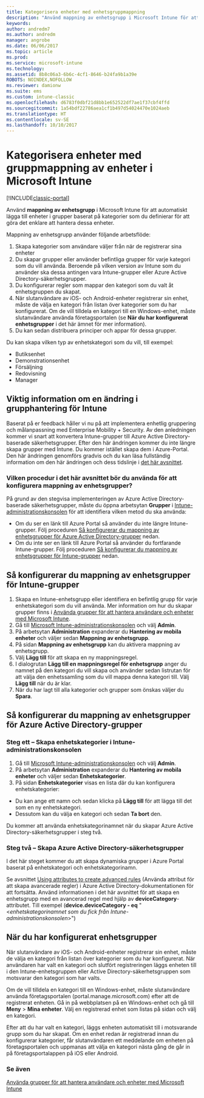 ```yaml
---
title: Kategorisera enheter med enhetsgruppmappning
description: "Använd mappning av enhetsgrupp i Microsoft Intune för att gruppera enheter i kategorier som du definierar för att göra det enklare att hantera dessa enheter."
keywords: 
author: andredm7
ms.author: andredm
manager: angrobe
ms.date: 06/06/2017
ms.topic: article
ms.prod: 
ms.service: microsoft-intune
ms.technology: 
ms.assetid: 8b8c06a3-6b6c-4cf1-8646-b24fa9b1a39e
ROBOTS: NOINDEX,NOFOLLOW
ms.reviewer: damionw
ms.suite: ems
ms.custom: intune-classic
ms.openlocfilehash: d6783f0dbf21d8bb1e652522df7ae1f37cbf4ffd
ms.sourcegitcommit: 1a54bdf22786aea1cf1b497d54024470e1024aeb
ms.translationtype: HT
ms.contentlocale: sv-SE
ms.lasthandoff: 10/10/2017
---
```

# <a name="categorize-devices-with-device-group-mapping-in-microsoft-intune"></a>Kategorisera enheter med gruppmappning av enheter i Microsoft Intune

[!INCLUDE[classic-portal](../includes/classic-portal.md)]

Använd **mappning av enhetsgrupp** i Microsoft Intune för att automatiskt lägga till enheter i grupper baserat på kategorier som du definierar för att göra det enklare att hantera dessa enheter. 

Mappning av enhetsgrupp använder följande arbetsflöde:
1. Skapa kategorier som användare väljer från när de registrerar sina enheter
2. Du skapar grupper eller använder befintliga grupper för varje kategori som du vill använda. Beroende på vilken version av Intune som du använder ska dessa antingen vara Intune-grupper eller Azure Active Directory-säkerhetsgrupper.
2. Du konfigurerar regler som mappar den kategori som du valt åt enhetsgruppen du skapat.
3. När slutanvändare av iOS- och Android-enheter registrerar sin enhet, måste de välja en kategori från listan över kategorier som du har konfigurerat. Om de vill tilldela en kategori till en Windows-enhet, måste slutanvändare använda företagsportalen (se **När du har konfigurerat enhetsgrupper** i det här ämnet för mer information).
4. Du kan sedan distribuera principer och appar för dessa grupper.

Du kan skapa vilken typ av enhetskategori som du vill, till exempel:
* Butiksenhet
* Demonstrationsenhet
* Försäljning
* Redovisning
* Manager

## <a name="important-information-about-a-change-in-group-management-for-intune"></a>Viktig information om en ändring i grupphantering för Intune

Baserat på er feedback håller vi nu på att implementera enhetlig gruppering och målanpassning med Enterprise Mobility + Security. Av den anledningen kommer vi snart att konvertera Intune-grupper till Azure Active Directory-baserade säkerhetsgrupper. Efter den här ändringen kommer du inte längre skapa grupper med Intune. Du kommer istället skapa dem i Azure-Portal. Den här ändringen genomförs gradvis och du kan läsa fullständig information om den här ändringen och dess tidslinje i [det här avsnittet](use-groups-to-manage-users-and-devices-with-microsoft-intune.md).

### <a name="which-procedure-in-this-topic-should-you-use-to-configure-device-group-mapping"></a>Vilken procedur i det här avsnittet bör du använda för att konfigurera mappning av enhetsgrupper?

På grund av den stegvisa implementeringen av Azure Active Directory-baserade säkerhetsgrupper, måste du öppna arbetsytan **Grupper** i [Intune-administrationskonsolen](https://manage.microsoft.com) för att identifiera vilken metod du ska använda:

-  Om du ser en länk till Azure Portal så använder du inte längre Intune-grupper. Följ proceduren [Så konfigurerar du mappning av enhetsgrupper för Azure Active Directory-grupper](/intune-classic/deploy-use/categorize-devices-with-device-group-mapping-in-microsoft-intune#how-to-configure-device-group-mapping-for-azure-active-directory-groups) nedan.
-  Om du inte ser en länk till Azure Portal så använder du fortfarande Intune-grupper. Följ proceduren [Så konfigurerar du mappning av enhetsgrupper för Intune-grupper](/intune-classic/deploy-use/categorize-devices-with-device-group-mapping-in-microsoft-intune#how-to-configure-device-group-mapping-for-intune-groups) nedan.

## <a name="how-to-configure-device-group-mapping-for-intune-groups"></a>Så konfigurerar du mappning av enhetsgrupper för Intune-grupper
1. Skapa en Intune-enhetsgrupp eller identifiera en befintlig grupp för varje enhetskategori som du vill använda. Mer information om hur du skapar grupper finns i [Använda grupper för att hantera användare och enheter med Microsoft Intune](use-groups-to-manage-users-and-devices-with-microsoft-intune.md).
2. Gå till [Microsoft Intune-administrationskonsolen](https://manage.microsoft.com) och välj **Admin**.
3. På arbetsytan **Administration** expanderar du **Hantering av mobila enheter** och väljer sedan **Mappning av enhetsgrupp**.
4. På sidan **Mappning av enhetsgrupp** kan du aktivera mappning av enhetsgrupp.
5. Välj **Lägg till** för att skapa en ny mappningsregel.
6. I dialogrutan **Lägg till en mappningsregel för enhetsgrupp** anger du namnet på den kategori du vill skapa och använder sedan listrutan för att välja den enhetssamling som du vill mappa denna kategori till. Välj **Lägg till** när du är klar.
7. När du har lagt till alla kategorier och grupper som önskas väljer du **Spara**.



## <a name="how-to-configure-device-group-mapping-for-azure-active-directory-groups"></a>Så konfigurerar du mappning av enhetsgrupper för Azure Active Directory-grupper

### <a name="step-1---create-device-categories-in-the-intune-administration-console"></a>Steg ett – Skapa enhetskategorier i Intune-administrationskonsolen
1. Gå till [Microsoft Intune-administrationskonsolen](https://manage.microsoft.com) och välj **Admin**.
3. På arbetsytan **Administration** expanderar du **Hantering av mobila enheter** och väljer sedan **Enhetskategorier**.
4. På sidan **Enhetskategorier** visas en lista där du kan konfigurera enhetskategorier: 
- Du kan ange ett namn och sedan klicka på **Lägg till** för att lägga till det som en ny enhetskategori.
- Dessutom kan du välja en kategori och sedan **Ta bort** den.

Du kommer att använda enhetskategorinamnet när du skapar Azure Active Directory-säkerhetsgrupper i steg två.

### <a name="step-2---create-azure-active-directory-security-groups"></a>Steg två – Skapa Azure Active Directory-säkerhetsgrupper

I det här steget kommer du att skapa dynamiska grupper i Azure Portal baserat på enhetskategori och enhetskategorinamn.

Se avsnittet [Using attributes to create advanced rules](https://azure.microsoft.com/documentation/articles/active-directory-accessmanagement-groups-with-advanced-rules/#using-attributes-to-create-rules-for-device-objects) (Använda attribut för att skapa avancerade regler) i Azure Active Directory-dokumentationen för att fortsätta.
Använd informationen i det här avsnittet för att skapa en enhetsgrupp med en avancerad regel med hjälp av **deviceCategory**-attributet.
Till exempel (**device.deviceCategory - eq** "<*enhetskategorinamnet som du fick från Intune-administrationskonsolen*>")


## <a name="after-you-configure-device-groups"></a>När du har konfigurerat enhetsgrupper

När slutanvändare av iOS- och Android-enheter registrerar sin enhet, måste de välja en kategori från listan över kategorier som du har konfigurerat. När användaren har valt en kategori och slutfört registreringen läggs enheten till i den Intune-enhetsgruppen eller Active Directory-säkerhetsgruppen som motsvarar den kategori som har valts.

Om de vill tilldela en kategori till en Windows-enhet, måste slutanvändare använda företagsportalen (portal.manage.microsoft.com) efter att de registrerat enheten. Gå in på webbplatsen på en Windows-enhet och gå till **Meny** > **Mina enheter**. Välj en registrerad enhet som listas på sidan och välj en kategori. 

Efter att du har valt en kategori, läggs enheten automatiskt till i motsvarande grupp som du har skapat. Om en enhet redan är registrerad innan du konfigurerar kategorier, får slutanvändaren ett meddelande om enheten på företagsportalen och uppmanas att välja en kategori nästa gång de går in på företagsportalappen på iOS eller Android.



### <a name="see-also"></a>Se även
[Använda grupper för att hantera användare och enheter med Microsoft Intune](use-groups-to-manage-users-and-devices-with-microsoft-intune.md)
